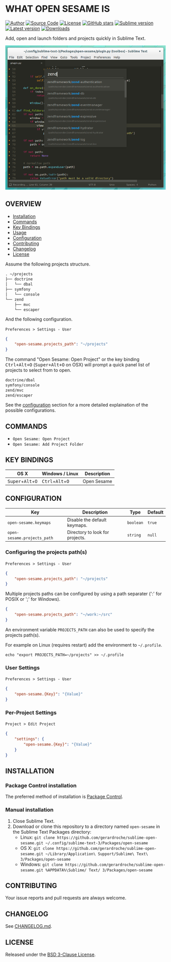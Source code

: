 # WHAT OPEN SESAME IS

[![Author](https://img.shields.io/badge/author-@gerardroche-blue.svg?style=flat-square)](https://twitter.com/gerardroche) [![Source Code](https://img.shields.io/badge/source-GitHub-blue.svg?style=flat-square)](https://github.com/gerardroche/sublime-open-sesame) [![License](https://img.shields.io/badge/license-BSD--3-blue.svg?style=flat-square)](LICENSE) [![GitHub stars](https://img.shields.io/github/stars/gerardroche/sublime-open-sesame.svg?style=flat-square)](https://github.com/gerardroche/sublime-open-sesame/stargazers) [![Sublime version](https://img.shields.io/badge/sublime-v3.0.0-green.svg?style=flat-square)](https://sublimetext.com) [![Latest version](https://img.shields.io/github/tag/gerardroche/sublime-open-sesame.svg?label=release&style=flat-square&maxAge=2592000)](https://github.com/gerardroche/sublime-open-sesame/tags) [![Downloads](https://img.shields.io/packagecontrol/dt/open-sesame.svg?style=flat-square&maxAge=2592000)](https://packagecontrol.io/packages/open-sesame)

Add, open and launch folders and projects quickly in Sublime Text.

![Screenshot](screenshot.png)

## OVERVIEW

* [Installation](#installation)
* [Commands](#commands)
* [Key Bindings](#key-bindings)
* [Usage](#usage)
* [Configuration](#configuration)
* [Contributing](#contributing)
* [Changelog](#changelog)
* [License](#license)

Assume the following projects structure.

```
. ~/projects
├── doctrine
│   └── dbal
├── symfony
│   └── console
└── zend
    ├── mvc
    └── escaper
```

And the following configuration.

`Preferences > Settings - User`

```json
{
    "open-sesame.projects_path": "~/projects"
}
```

The command "Open Sesame: Open Project" or the key binding <kbd>Ctrl+Alt+O</kbd> (<kbd>Super+Alt+O</kbd> on OSX) will prompt a quick panel list of projects to select from to open.

```
doctrine/dbal
symfony/console
zend/mvc
zend/escaper
```

See the [configuration](#configuration) section for a more detailed explaination of the possible configurations.

## COMMANDS

* `Open Sesame: Open Project`
* `Open Sesame: Add Project Folder`

## KEY BINDINGS

OS X | Windows / Linux | Description
-----|-----------------|------------
<kbd>Super</kbd>+<kbd>Alt</kbd>+<kbd>O</kbd> | <kbd>Ctrl</kbd>+<kbd>Alt</kbd>+<kbd>O</kbd> | Open Sesame

## CONFIGURATION

Key | Description | Type | Default
----|-------------|------|--------
`open-sesame.keymaps` | Disable the default keymaps. | `boolean` | `true`
`open-sesame.projects_path` | Directory to look for projects. | `string` | `null`

### Configuring the projects path(s)

`Preferences > Settings - User`

```json
{
    "open-sesame.projects_path": "~/projects"
}
```

Multiple projects paths can be configured by using a path separater (':' for POSIX or ';' for Windows).

```json
{
    "open-sesame.projects_path": "~/work:~/src"
}
```


An environment variable `PROJECTS_PATH` can also be used to specify the projects path(s).


For example on Linux (requires restart) add the environment to `~/.profile`.

```
echo "export PROJECTS_PATH=~/projects" >> ~/.profile
```

### User Settings

`Preferences > Settings - User`

```json
{
    "open-sesame.{Key}": "{Value}"
}
```

### Per-Project Settings

`Project > Edit Project`

```json
{
    "settings": {
        "open-sesame.{Key}": "{Value}"
    }
}
```

## INSTALLATION

### Package Control installation

The preferred method of installation is [Package Control](https://packagecontrol.io/browse/authors/gerardroche).

### Manual installation

1. Close Sublime Text.
2. Download or clone this repository to a directory named `open-sesame` in the Sublime Text Packages directory:
    * Linux: `git clone https://github.com/gerardroche/sublime-open-sesame.git ~/.config/sublime-text-3/Packages/open-sesame`
    * OS X: `git clone https://github.com/gerardroche/sublime-open-sesame.git ~/Library/Application\ Support/Sublime\ Text\ 3/Packages/open-sesame`
    * Windows: `git clone https://github.com/gerardroche/sublime-open-sesame.git %APPDATA%\Sublime/ Text/ 3/Packages/open-sesame`

## CONTRIBUTING

Your issue reports and pull requests are always welcome.

## CHANGELOG

See [CHANGELOG.md](CHANGELOG.md).

## LICENSE

Released under the [BSD 3-Clause License](LICENSE).
